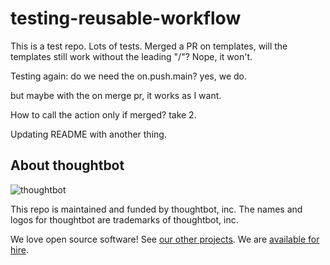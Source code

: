 # testing-reusable-workflow

This is a test repo. Lots of tests. Merged a PR on templates, will the templates still work without the leading "/"? Nope, it won't.

Testing again: do we need the on.push.main? yes, we do.

but maybe with the on merge pr, it works as I want.

How to call the action only if merged? take 2.

Updating README with another thing.

<!-- START /templates/footer.md -->
## About thoughtbot

![thoughtbot](https://thoughtbot.com/thoughtbot-logo-for-readmes.svg)

This repo is maintained and funded by thoughtbot, inc.
The names and logos for thoughtbot are trademarks of thoughtbot, inc.

We love open source software!
See [our other projects][community].
We are [available for hire][hire].

[community]: https://thoughtbot.com/community?utm_source=github
[hire]: https://thoughtbot.com/hire-us?utm_source=github


<!-- END /templates/footer.md -->
